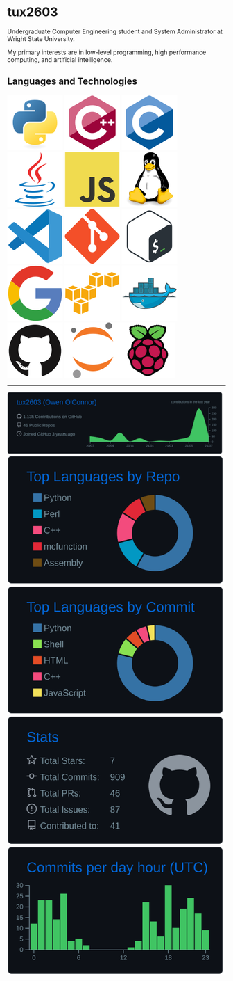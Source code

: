 # tux2603

Undergraduate Computer Engineering student and System Administrator at Wright State University.

My primary interests are in low-level programming, high performance computing, and artificial intelligence.

## Languages and Technologies

![python icon] ![cplusplus icon] ![c icon] ![java icon] ![js icon]
![linux icon] ![vscode icon] ![git icon] ![bash icon] ![google icon]
![aws icon] ![docker icon] ![github icon] ![jupyter icon]![rpi icon]


-----------------------------------

![](profile-summary-card-output/github_dark/0-profile-details.svg)
![](https://raw.githubusercontent.com/tux2603/tux2603/master/profile-summary-card-output/github_dark/1-repos-per-language.svg) ![](https://raw.githubusercontent.com/tux2603/tux2603/master/profile-summary-card-output/github_dark/2-most-commit-language.svg)
![](https://raw.githubusercontent.com/tux2603/tux2603/master/profile-summary-card-output/github_dark/3-stats.svg) ![](https://raw.githubusercontent.com/tux2603/tux2603/master/profile-summary-card-output/github_dark/4-productive-time.svg)

[python icon]: https://raw.githubusercontent.com/tux2603/tux2603/master/icons/python-original.svg "python"
[cplusplus icon]: https://raw.githubusercontent.com/tux2603/tux2603/master/icons/cplusplus-original.svg "c++"
[c icon]: https://raw.githubusercontent.com/tux2603/tux2603/master/icons/c-original.svg "c"
[java icon]: https://raw.githubusercontent.com/tux2603/tux2603/master/icons/java-original.svg "java"
[js icon]: https://raw.githubusercontent.com/tux2603/tux2603/master/icons/javascript-original.svg "javascript"
[linux icon]: https://raw.githubusercontent.com/tux2603/tux2603/master/icons/linux-original.svg "linux"
[vscode icon]: https://raw.githubusercontent.com/tux2603/tux2603/master/icons/vscode-original.svg "vscode"
[git icon]: https://raw.githubusercontent.com/tux2603/tux2603/master/icons/git-original.svg "git"
[bash icon]: https://raw.githubusercontent.com/tux2603/tux2603/master/icons/bash-original.svg "bash"
[google icon]: https://raw.githubusercontent.com/tux2603/tux2603/master/icons/google-original.svg "google"
[aws icon]: https://raw.githubusercontent.com/tux2603/tux2603/master/icons/amazonwebservices-original.svg "aws"
[docker icon]: https://raw.githubusercontent.com/tux2603/tux2603/master/icons/docker-original.svg "docker"
[github icon]: https://raw.githubusercontent.com/tux2603/tux2603/master/icons/github-original.svg "github"
[jupyter icon]: https://raw.githubusercontent.com/tux2603/tux2603/master/icons/jupyter-original.svg "jupyter"
[rpi icon]: https://raw.githubusercontent.com/tux2603/tux2603/master/icons/raspberrypi-original.svg "raspberry pi"
